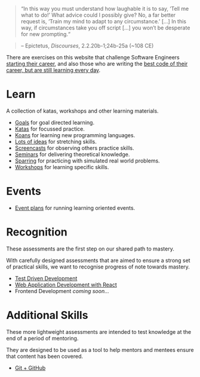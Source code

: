 > “In this way you must understand how laughable it is to say, ‘Tell me what to do!’ 
> What advice could I possibly give? 
> No, a far better request is, 
> ‘Train my mind to adapt to any circumstance.’ […] 
> In this way, if circumstances take you off script […] 
> you won’t be desperate for new prompting.“

> – Epictetus, _Discourses_, 2.2.20b-1;24b-25a (~108 CE)

There are exercises on this website that challenge Software Engineers [starting their career](https://www.madetech.com/careers/academy), and also those who are writing the [best code of their career, but are still learning every day](https://www.madetech.com/careers/lead-engineer).

# Learn

A collection of katas, workshops and other learning materials.

* [Goals](./goals) for goal directed learning.
* [Katas](./katas) for focussed practice.
* [Koans](./koans) for learning new programming languages.
* [Lots of ideas](./ideas) for stretching skills.
* [Screencasts](./screencasts) for observing others practice skills.
* [Seminars](./seminars) for delivering theoretical knowledge.
* [Sparring](./sparring) for practicing with simulated real world problems. 
* [Workshops](./workshops) for learning specific skills.

# Events

* [Event plans](./event-plans) for running learning oriented events.

# Recognition

These assessments are the first step on our shared path to mastery. 

With carefully designed assessments that are aimed to ensure a strong set of practical skills, we want to recognise progress of note towards mastery.

* [Test Driven Development](./core-skills/tdd/README.md)
* [Web Application Development with React](./core-skills/web-application-development-with-react/README.md)
* Frontend Development _coming soon..._

# Additional Skills

These more lightweight assessments are intended to test knowledge at the end of a period of mentoring.

They are designed to be used as a tool to help mentors and mentees ensure that content has been covered.

* [Git + GitHub](./additional-skills/git)

